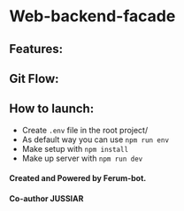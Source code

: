 # Web-backend-facade

## Features:

## Git Flow:

## How to launch:
* Create `.env` file in the root project/
* As default way you can use `npm run env`
* Make setup with `npm install`
* Make up server with `npm run dev`

#### Created and Powered by Ferum-bot.

#### Co-author JUSSIAR